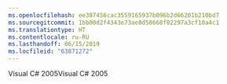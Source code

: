 ```yaml
---
ms.openlocfilehash: ee387456cac3559165937b096b2d66201b210bd7
ms.sourcegitcommit: 1bb00d2f4343e73ae8d58668f02297a3cf10a4c1
ms.translationtype: HT
ms.contentlocale: ru-RU
ms.lasthandoff: 06/15/2019
ms.locfileid: "63871272"
---
```

<span data-ttu-id="a8969-101">Visual C# 2005</span><span class="sxs-lookup"><span data-stu-id="a8969-101">Visual C# 2005</span></span>